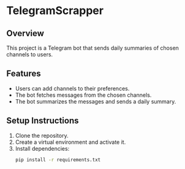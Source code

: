 # TelegramScrapper
## Overview
This project is a Telegram bot that sends daily summaries of chosen channels to users.

## Features
- Users can add channels to their preferences.
- The bot fetches messages from the chosen channels.
- The bot summarizes the messages and sends a daily summary.

## Setup Instructions
1. Clone the repository.
2. Create a virtual environment and activate it.
3. Install dependencies:
   ```bash
   pip install -r requirements.txt
